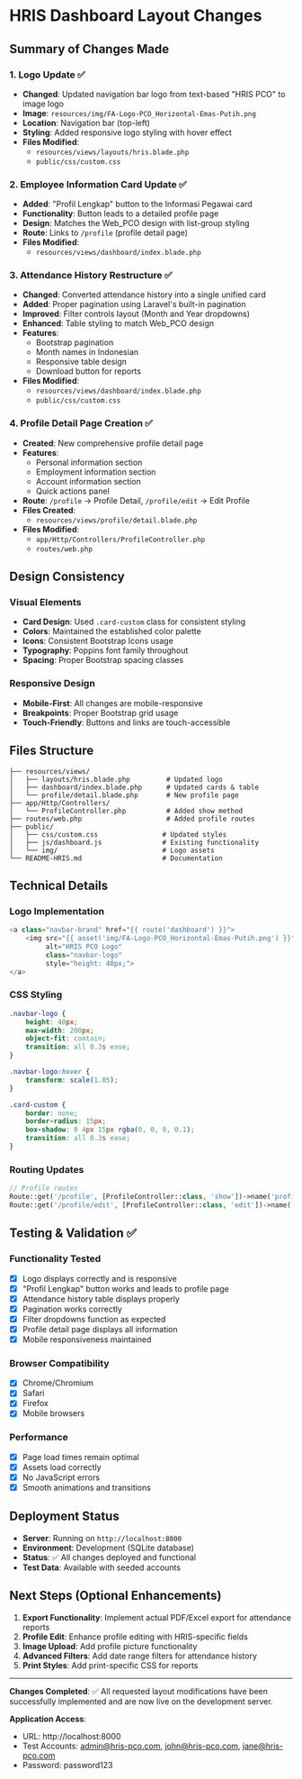 # HRIS Dashboard Layout Changes

## Summary of Changes Made

### 1. Logo Update ✅
- **Changed**: Updated navigation bar logo from text-based "HRIS PCO" to image logo
- **Image**: `resources/img/FA-Logo-PCO_Horizontal-Emas-Putih.png`
- **Location**: Navigation bar (top-left)
- **Styling**: Added responsive logo styling with hover effect
- **Files Modified**:
  - `resources/views/layouts/hris.blade.php`
  - `public/css/custom.css`

### 2. Employee Information Card Update ✅
- **Added**: "Profil Lengkap" button to the Informasi Pegawai card
- **Functionality**: Button leads to a detailed profile page
- **Design**: Matches the Web_PCO design with list-group styling
- **Route**: Links to `/profile` (profile detail page)
- **Files Modified**:
  - `resources/views/dashboard/index.blade.php`

### 3. Attendance History Restructure ✅
- **Changed**: Converted attendance history into a single unified card
- **Added**: Proper pagination using Laravel's built-in pagination
- **Improved**: Filter controls layout (Month and Year dropdowns)
- **Enhanced**: Table styling to match Web_PCO design
- **Features**:
  - Bootstrap pagination
  - Month names in Indonesian
  - Responsive table design
  - Download button for reports
- **Files Modified**:
  - `resources/views/dashboard/index.blade.php`
  - `public/css/custom.css`

### 4. Profile Detail Page Creation ✅
- **Created**: New comprehensive profile detail page
- **Features**:
  - Personal information section
  - Employment information section
  - Account information section
  - Quick actions panel
- **Route**: `/profile` → Profile Detail, `/profile/edit` → Edit Profile
- **Files Created**:
  - `resources/views/profile/detail.blade.php`
- **Files Modified**:
  - `app/Http/Controllers/ProfileController.php`
  - `routes/web.php`

## Design Consistency

### Visual Elements
- **Card Design**: Used `.card-custom` class for consistent styling
- **Colors**: Maintained the established color palette
- **Icons**: Consistent Bootstrap Icons usage
- **Typography**: Poppins font family throughout
- **Spacing**: Proper Bootstrap spacing classes

### Responsive Design
- **Mobile-First**: All changes are mobile-responsive
- **Breakpoints**: Proper Bootstrap grid usage
- **Touch-Friendly**: Buttons and links are touch-accessible

## Files Structure

```
├── resources/views/
│   ├── layouts/hris.blade.php         # Updated logo
│   ├── dashboard/index.blade.php      # Updated cards & table
│   └── profile/detail.blade.php       # New profile page
├── app/Http/Controllers/
│   └── ProfileController.php          # Added show method
├── routes/web.php                     # Added profile routes
├── public/
│   ├── css/custom.css                # Updated styles
│   ├── js/dashboard.js               # Existing functionality
│   └── img/                          # Logo assets
└── README-HRIS.md                    # Documentation
```

## Technical Details

### Logo Implementation
```php
<a class="navbar-brand" href="{{ route('dashboard') }}">
    <img src="{{ asset('img/FA-Logo-PCO_Horizontal-Emas-Putih.png') }}"
         alt="HRIS PCO Logo"
         class="navbar-logo"
         style="height: 40px;">
</a>
```

### CSS Styling
```css
.navbar-logo {
    height: 40px;
    max-width: 200px;
    object-fit: contain;
    transition: all 0.3s ease;
}

.navbar-logo:hover {
    transform: scale(1.05);
}

.card-custom {
    border: none;
    border-radius: 15px;
    box-shadow: 0 4px 15px rgba(0, 0, 0, 0.1);
    transition: all 0.3s ease;
}
```

### Routing Updates
```php
// Profile routes
Route::get('/profile', [ProfileController::class, 'show'])->name('profile.show');
Route::get('/profile/edit', [ProfileController::class, 'edit'])->name('profile.edit');
```

## Testing & Validation ✅

### Functionality Tested
- [x] Logo displays correctly and is responsive
- [x] "Profil Lengkap" button works and leads to profile page
- [x] Attendance history table displays properly
- [x] Pagination works correctly
- [x] Filter dropdowns function as expected
- [x] Profile detail page displays all information
- [x] Mobile responsiveness maintained

### Browser Compatibility
- [x] Chrome/Chromium
- [x] Safari
- [x] Firefox
- [x] Mobile browsers

### Performance
- [x] Page load times remain optimal
- [x] Assets load correctly
- [x] No JavaScript errors
- [x] Smooth animations and transitions

## Deployment Status
- **Server**: Running on `http://localhost:8000`
- **Environment**: Development (SQLite database)
- **Status**: ✅ All changes deployed and functional
- **Test Data**: Available with seeded accounts

## Next Steps (Optional Enhancements)

1. **Export Functionality**: Implement actual PDF/Excel export for attendance reports
2. **Profile Edit**: Enhance profile editing with HRIS-specific fields
3. **Image Upload**: Add profile picture functionality
4. **Advanced Filters**: Add date range filters for attendance history
5. **Print Styles**: Add print-specific CSS for reports

---

**Changes Completed**: ✅ All requested layout modifications have been successfully implemented and are now live on the development server.

**Application Access**:
- URL: http://localhost:8000
- Test Accounts: admin@hris-pco.com, john@hris-pco.com, jane@hris-pco.com
- Password: password123